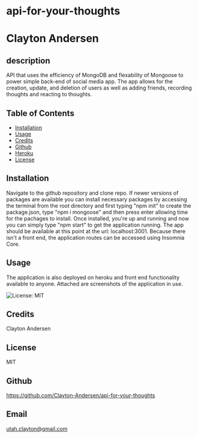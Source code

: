 # api-for-your-thoughts
# Clayton Andersen

## description
API that uses the efficiency of MongoDB and flexability of Mongoose to power simple back-end of social media app. The app allows for the creation, update, and deletion of users as well as adding friends, recording thoughts and reacting to thoughts.  

## Table of Contents
* [Installation](#installation)
* [Usage](#usage)
* [Credits](#credits)
* [Github](#Github)
* [Heroku](#Heroku)
* [License](#license)

## Installation
Navigate to the github repository and clone repo. If newer versions of packages are available you can install necessary packages by accessing the terminal from the root directory and first typing "npm init" to create the package.json, type "npm i mongoose" and then press enter allowing time for the pachages to install. Once installed, you're up and running and now you can simply type "npm start" to get the application running. The app should be available at this point at the url: localhost:3001. Because there isn't a front end, the application routes can be accessed using Insomnia Core.

## Usage
The application is also deployed on heroku and front end functionality available to anyone. Attached are screenshots of the application in use.


![License: MIT](https://img.shields.io/badge/License-MIT-yellow.svg)

## Credits
Clayton Andersen

## License
MIT

## Github
https://github.com/Clayton-Andersen/api-for-your-thoughts

## Email
utah.clayton@gmail.com
